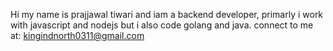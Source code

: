 Hi my name is prajjawal tiwari and iam a backend developer,
primarly i work with javascript and nodejs but i also code golang and java.
connect to me at: kingindnorth0311@gmail.com
